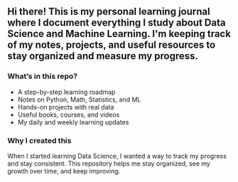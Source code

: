 ## Hi there! This is my personal learning journal where I document everything I study about Data Science and Machine Learning. I'm keeping track of my notes, projects, and useful resources to stay organized and measure my progress.  

### What’s in this repo?  
- A step-by-step learning roadmap  
- Notes on Python, Math, Statistics, and ML  
- Hands-on projects with real data  
- Useful books, courses, and videos  
- My daily and weekly learning updates  

### Why I created this  
When I started learning Data Science, I wanted a way to track my progress and stay consistent. This repository helps me stay organized, see my growth over time, and keep improving.
